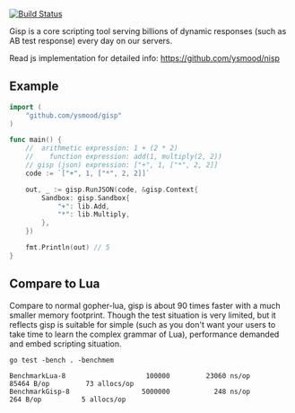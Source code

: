 [![Build Status](https://travis-ci.org/ysmood/gisp.svg)](https://travis-ci.org/ysmood/gisp)

Gisp is a core scripting tool serving billions of
dynamic responses (such as AB test response) every day on our servers.

Read js implementation for detailed info: https://github.com/ysmood/nisp

## Example

```go
import (
    "github.com/ysmood/gisp"
)

func main() {
	//  arithmetic expression: 1 + (2 * 2)
	//    function expression: add(1, multiply(2, 2))
	// gisp (json) expression: ["+", 1, ["*", 2, 2]]
	code := `["+", 1, ["*", 2, 2]]`

	out, _ := gisp.RunJSON(code, &gisp.Context{
		Sandbox: gisp.Sandbox{
			"+": lib.Add,
			"*": lib.Multiply,
		},
	})

	fmt.Println(out) // 5
}
```

## Compare to Lua

Compare to normal gopher-lua, gisp is about 90 times faster with a much smaller memory footprint.
Though the test situation is very limited, but it reflects gisp is suitable for
simple (such as you don't want your users to take time to learn the complex grammar of Lua), performance demanded and embed scripting situation.

`go test -bench . -benchmem`

```
BenchmarkLua-8                	  100000	     23060 ns/op	   85464 B/op	      73 allocs/op
BenchmarkGisp-8               	 5000000	       248 ns/op	     264 B/op	       5 allocs/op
```
